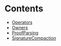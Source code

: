

# Contents
- [Operators](Operators.sol/contract.Operators.md)
- [Owners](Owners.sol/contract.Owners.md)
- [ProofParsing](ProofParsing.sol/contract.ProofParsing.md)
- [SignatureCompaction](SignatureCompaction.sol/library.SignatureCompaction.md)

